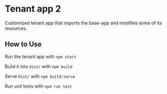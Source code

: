 ﻿# Tenant app 2

Customized tenant app that imports the base-app and modifies some of its resources.

## How to Use

Run the tenant app with `npm start`

Build it into `dist/` with `npm build`

Serve `dist/` with `npm build:serve`

Run unit tests with `npm run test`
